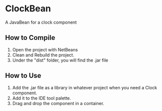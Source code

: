 # ClockBean
A JavaBean for a clock component

## How to Compile
1. Open the project with NetBeans
2. Clean and Rebuild the project.
3. Under the "dist" folder, you will find the .jar file

## How to Use
1. Add the .jar file as a library in whatever project when you need a Clock component.
2. Add it to the IDE tool palette.
3. Drag and drop the component in a container.